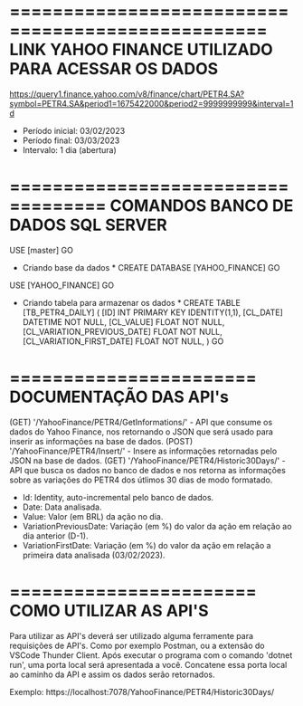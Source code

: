 ==================================================
LINK YAHOO FINANCE UTILIZADO PARA ACESSAR OS DADOS
==================================================
https://query1.finance.yahoo.com/v8/finance/chart/PETR4.SA?symbol=PETR4.SA&period1=1675422000&period2=9999999999&interval=1d
- Período inicial: 03/02/2023
- Período final: 03/03/2023
- Intervalo: 1 dia (abertura)

===================================
COMANDOS BANCO DE DADOS SQL SERVER
===================================
USE [master]
GO

* Criando base da dados *
CREATE DATABASE [YAHOO_FINANCE]
GO

USE [YAHOO_FINANCE]
GO

* Criando tabela para armazenar os dados *
CREATE TABLE [TB_PETR4_DAILY]
(
    [ID] INT PRIMARY KEY IDENTITY(1,1),
    [CL_DATE] DATETIME NOT NULL,
    [CL_VALUE] FLOAT NOT NULL,
    [CL_VARIATION_PREVIOUS_DATE] FLOAT NOT NULL,
    [CL_VARIATION_FIRST_DATE] FLOAT NOT NULL,
)
GO

=======================
DOCUMENTAÇÃO DAS API's
=======================
(GET) '/YahooFinance/PETR4/GetInformations/' - API que consume os dados do Yahoo Finance, nos retornando o JSON que será usado para inserir as informações na base de dados.
(POST) '/YahooFinance/PETR4/Insert/' - Insere as informações retornadas pelo JSON na base de dados.
(GET) '/YahooFinance/PETR4/Historic30Days/' - API que busca os dados no banco de dados e nos retorna as informações sobre as variações do PETR4 dos útlimos 30 dias de modo formatado.

- Id: Identity, auto-incremental pelo banco de dados.
- Date: Data analisada.
- Value: Valor (em BRL) da ação no dia.
- VariationPreviousDate: Variação (em %) do valor da ação em relação ao dia anterior (D-1).
- VariationFirstDate: Variação (em %) do valor da ação em relação a primeira data analisada (03/02/2023).

=======================
COMO UTILIZAR AS API'S
=======================
Para utilizar as API's deverá ser utilizado alguma ferramente para requisições de API's. Como por exemplo Postman, ou a extensão do VSCode Thunder Client.
Após executar o programa com o comando 'dotnet run', uma porta local será apresentada a você.
Concatene essa porta local ao caminho da API e assim os dados serão retornados.

Exemplo: https://localhost:7078/YahooFinance/PETR4/Historic30Days/